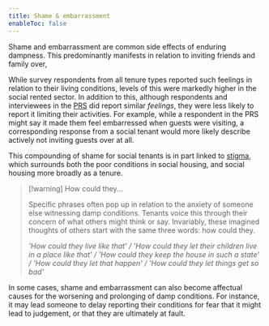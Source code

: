```yaml
---
title: Shame & embarrassment
enableToc: false
---
```


Shame and embarrassment are common side effects of enduring dampness. This predominantly manifests in relation to inviting friends and family over,   

While survey respondents from all tenure types reported such feelings in relation to their living conditions, levels of this were markedly higher in the social rented sector. In addition to this, although respondents and interviewees in the [PRS](providers/PRS) did report similar *feelings*, they were less likely to report it limiting their activities. For example, while a respondent in the PRS might say it made them feel embarressed when guests were visiting, a corresponding response from a social tenant would more likely describe actively not inviting guests over at all.

This compounding of shame for social tenants is in part linked to [stigma](cause-effect-affect/stigma), which surrounds both the poor conditions in social housing, and social housing more broadly as a tenure.

> [!warning] How could they...
>
> Specific phrases often pop up in relation to the anxiety of someone else witnessing damp conditions. Tenants voice this through their concern of what others might think or say. Invariably, these imagined thoughts of others start with the same three words: how could they.  
>
> *'How could they live like that' / 'How could they let their children live in a place like that' / 'How could they keep the house in such a state' / 'How could they let that happen' / 'How could they let things get so bad'*

In some cases, shame and embarrassment can also become affectual causes for the worsening and prolonging of damp conditions. For instance, it may lead someone to delay reporting their conditions for fear that it might lead to judgement, or that they are ultimately at fault.

